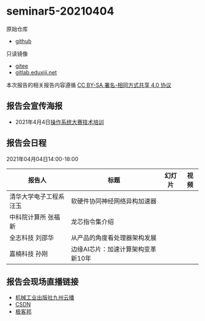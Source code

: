 # seminar5-20210404

原始仓库
 * [github](https://github.com/oscomp/seminar5-20210404/blob/main/README.md)

只读镜像
 * [gitee](https://gitee.com/oscomp/seminar5-20210404)
 * [gitlab.eduxiji.net](https://gitlab.eduxiji.net/oscomp/seminar5-20210404)

本次报告的相关报告内容遵循 [CC BY-SA 署名-相同方式共享 4.0 协议](https://creativecommons.org/licenses/by-sa/4.0/deed.zh)

## 报告会宣传海报

 * 2021年4月4日[操作系统大赛技术培训](https://mp.weixin.qq.com/s/FjsP0cU3r-MSdZZ6wz2Xyw)

## 报告会日程

2021年04月04日14:00-18:00

| 报告人 | 标题                              | 幻灯片                                                       | 视频 |
| ------ | --------------------------------- | ------------------------------------------------------------ | ---- |
| 清华大学电子工程系 汪玉 | 软硬件协同神经网络异构加速器 |                                                              |      |
| 中科院计算所 张福新 | 龙芯指令集介绍 |  |      |
| 全志科技 刘邵华 | 从产品的角度看处理器架构发展 | |      |
| 嘉楠科技 孙刚 | 边缘AI芯片：加速计算架构变革新10年 |                                                              |      |
## 报告会现场直播链接
 * [机械工业出版社九州云播](http://live.eyunbo.cn/live/59915?uin=1729)
 * [CSDN](https://live.csdn.net/room/wl5875/Lq9DyORU)
 * [极客邦](https://live.infoq.cn/room/784)
